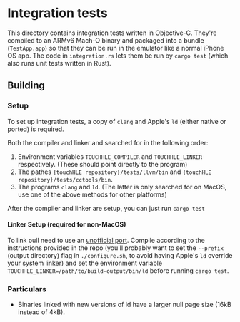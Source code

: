 Integration tests
=================

This directory contains integration tests written in Objective-C. They're compiled to an ARMv6 Mach-O binary and packaged into a bundle (`TestApp.app`) so that they can be run in the emulator like a normal iPhone OS app. The code in `integration.rs` lets them be run by `cargo test` (which also runs unit tests written in Rust).

Building
--------

### Setup
To set up integration tests, a copy of `clang` and Apple's `ld` (either native or ported) is required. 

Both the compiler and linker and searched for in the following order:
1. Environment variables `TOUCHHLE_COMPILER` and `TOUCHHLE_LINKER` respectively. (These should point directly to the program)
2. The pathes `{touchHLE repository}/tests/llvm/bin` and `{touchHLE repository}/tests/cctools/bin`.
3. The programs `clang` and `ld`. (The latter is only searched for on MacOS, use one of the above methods for other platforms)

After the compiler and linker are setup, you can just run `cargo test`
#### Linker Setup (required for non-MacOS)
To link oull need to use an [unofficial port](https://github.com/tpoechtrager/cctools-port/tree/master). Compile according to the instructions provided in the repo (you'll probably want to set the `--prefix` (output directory) flag in `./configure.sh`, to avoid having Apple's `ld` override your system linker) and set the environment variable `TOUCHHLE_LINKER=/path/to/build-output/bin/ld` before running `cargo test`.

### Particulars

- Binaries linked with new versions of ld have a larger null page size (16kB instead of 4kB).
